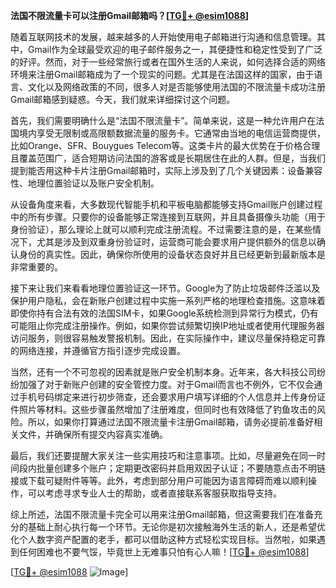 **法国不限流量卡可以注册Gmail邮箱吗？[[TG💪+ @esim1088](https://t.me/s/esim1088)]**

随着互联网技术的发展，越来越多的人开始使用电子邮箱进行沟通和信息管理。其中，Gmail作为全球最受欢迎的电子邮件服务之一，其便捷性和稳定性受到了广泛的好评。然而，对于一些经常旅行或者在国外生活的人来说，如何选择合适的网络环境来注册Gmail邮箱成为了一个现实的问题。尤其是在法国这样的国家，由于语言、文化以及网络政策的不同，很多人对是否能够使用法国的不限流量卡成功注册Gmail邮箱感到疑惑。今天，我们就来详细探讨这个问题。

首先，我们需要明确什么是“法国不限流量卡”。简单来说，这是一种允许用户在法国境内享受无限制或高限额数据流量的服务卡。它通常由当地的电信运营商提供，比如Orange、SFR、Bouygues Telecom等。这类卡片的最大优势在于价格合理且覆盖范围广，适合短期访问法国的游客或是长期居住在此的人群。但是，当我们提到能否用这种卡片注册Gmail邮箱时，实际上涉及到了几个关键因素：设备兼容性、地理位置验证以及账户安全机制。

从设备角度来看，大多数现代智能手机和平板电脑都能够支持Gmail账户创建过程中的所有步骤。只要你的设备能够正常连接到互联网，并且具备摄像头功能（用于身份验证），那么理论上就可以顺利完成注册流程。不过需要注意的是，在某些情况下，尤其是涉及到双重身份验证时，运营商可能会要求用户提供额外的信息以确认身份的真实性。因此，确保你所使用的设备状态良好并且已经更新到最新版本是非常重要的。

接下来让我们来看看地理位置验证这一环节。Google为了防止垃圾邮件泛滥以及保护用户隐私，会在新账户创建过程中实施一系列严格的地理检查措施。这意味着即使你持有合法有效的法国SIM卡，如果Google系统检测到异常行为模式，仍有可能阻止你完成注册操作。例如，如果你尝试频繁切换IP地址或者使用代理服务器访问服务，则很容易触发警报机制。因此，在实际操作中，建议尽量保持稳定可靠的网络连接，并遵循官方指引逐步完成设置。

当然，还有一个不可忽视的因素就是账户安全机制本身。近年来，各大科技公司纷纷加强了对于新账户创建的安全管控力度。对于Gmail而言也不例外，它不仅会通过手机号码绑定来进行初步筛查，还会要求用户填写详细的个人信息并上传身份证件照片等材料。这些步骤虽然增加了注册难度，但同时也有效降低了钓鱼攻击的风险。所以，如果你打算通过法国不限流量卡注册Gmail邮箱，请务必提前准备好相关文件，并确保所有提交内容真实准确。

最后，我们还要提醒大家关注一些实用技巧和注意事项。比如，尽量避免在同一时间段内批量创建多个账户；定期更改密码并启用双因子认证；不要随意点击不明链接或下载可疑附件等等。此外，考虑到部分用户可能因为语言障碍而难以顺利操作，可以考虑寻求专业人士的帮助，或者直接联系客服获取指导支持。

综上所述，法国不限流量卡完全可以用来注册Gmail邮箱，但这需要我们在准备充分的基础上耐心执行每一个环节。无论你是初次接触海外生活的新人，还是希望优化个人数字资产配置的老手，都可以借助这种方式轻松实现目标。当然啦，如果遇到任何困难也不要气馁，毕竟世上无难事只怕有心人嘛！[[TG💪+ @esim1088](https://t.me/s/esim1088)]

[[TG💪+ @esim1088](https://t.me/s/esim1088) ![Image](https://i.postimg.cc/4NQfJmqS/Snipaste-2025-05-13-00-14-12.png)]